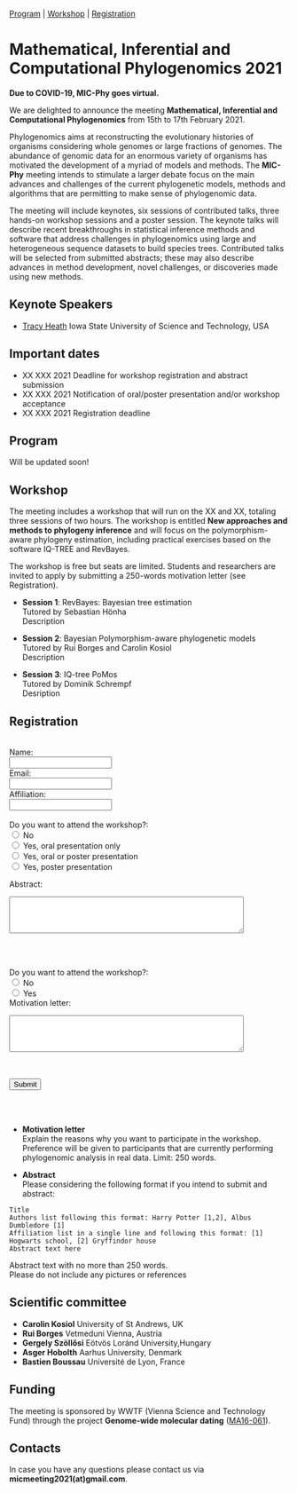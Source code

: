 [Program](#program) | [Workshop](#workshop) | [Registration](#registration) 

# Mathematical, Inferential and Computational Phylogenomics 2021

**Due to COVID-19, MIC-Phy goes virtual.**

We are delighted to announce the meeting **Mathematical, Inferential and Computational Phylogenomics** from 15th to 17th February 2021. 

Phylogenomics aims at reconstructing the evolutionary histories of organisms considering whole genomes or large fractions of genomes. The abundance of genomic data for an enormous variety of organisms has motivated the development of a myriad of models and methods. The **MIC-Phy** meeting intends to stimulate a larger debate focus on the main advances and challenges of the current phylogenetic models, methods and algorithms that are permitting to make sense of phylogenomic data.

The meeting will include keynotes, six sessions of contributed talks, three hands-on workshop sessions and a poster session. The keynote talks will describe recent breakthroughs in statistical inference methods and software that address challenges in phylogenomics using large and heterogeneous sequence datasets to build species trees. Contributed talks will be selected from submitted abstracts; these may also describe advances in method development, novel challenges, or discoveries made using new methods.


## Keynote Speakers

* [Tracy Heath](https://www.eeob.iastate.edu/people/tracy-heath)
Iowa State University of Science and Technology, USA


## Important dates

* XX XXX 2021 Deadline for workshop registration and abstract submission
* XX XXX 2021 Notification of oral/poster presentation and/or workshop acceptance
* XX XXX 2021 Registration deadline


## Program

Will be updated soon!


## Workshop

The meeting includes a workshop that will run on the XX and XX, totaling three sessions of two hours. The workshop is entitled **New approaches and methods to phylogeny inference** and will focus on the polymorphism-aware phylogeny estimation, including practical exercises based on the software IQ-TREE and RevBayes. 

The workshop is free but seats are limited. Students and researchers are invited to apply by submitting a 250-words motivation letter (see Registration).

* **Session 1**: RevBayes: Bayesian tree estimation<br/>
Tutored by Sebastian Hönha <br/>
Description

* **Session 2**: Bayesian Polymorphism-aware phylogenetic models<br/>
Tutored by Rui Borges and Carolin Kosiol <br/>
Description

* **Session 3**: IQ-tree PoMos<br/>
Tutored by Dominik Schrempf<br/>
Desription



## Registration

<form action="https://formspree.io/f/xdopzqvq" method="POST" >
  <br>
  Name:<br>
  <input type="text" name="name" value="">
  <br>
  Email:<br>
  <input type="text" name="email" value="">
  <br>
  Affiliation:<br>
  <input type="text" name="affil" value="">
  <br><br>
  Do you want to attend the workshop?: <br>
  <input type="radio" name="option1" value="1"> No <br>
  <input type="radio" name="option2" value="2"> Yes, oral presentation only <br>
  <input type="radio" name="option3" value="3"> Yes, oral or poster presentation <br>
  <input type="radio" name="option4" value="4"> Yes, poster presentation <br>

  Abstract:<br>
  <textarea rows="4" cols="50" name="comment"></textarea>
  <br><br>

  Do you want to attend the workshop?: <br>
  <input type="radio" name="option1" value="1"> No <br>
  <input type="radio" name="option2" value="2"> Yes <br>
  Motivation letter:<br>
  <textarea rows="4" cols="50" name="comment"></textarea>

  <br><br>
  <input type="submit" value="Submit">
</form> 
<br><br>

* **Motivation letter** <br/>
Explain the reasons why you want to participate in the workshop. <br/>
Preference will be given to participants that are currently performing phylogenomic analysis in real data. Limit: 250 words.


* **Abstract** <br/>
Please considering the following format if you intend to submit and abstract: <br/>

```
Title 
Authors list following this format: Harry Potter [1,2], Albus Dumbledore [1] 
Affiliation list in a single line and following this format: [1] Hogwarts school, [2] Gryffindor house 
Abstract text here
```
Abstract text with no more than 250 words.<br/>
Please do not include any pictures or references 



## Scientific committee

* **Carolin Kosiol** University of St Andrews, UK
* **Rui Borges** Vetmeduni Vienna, Austria
* **Gergely Szöllősi** Eötvös Loránd University,Hungary
* **Asger Hobolth** Aarhus University, Denmark
* **Bastien Boussau** Université de Lyon, France


## Funding

The meeting is sponsored by WWTF (Vienna Science and Technology Fund) through the project **Genome-wide molecular dating** ([MA16-061](https://www.wwtf.at/programmes/mathematics/MA16-061/index.php?lang=EN)).



## Contacts

In case you have any questions please contact us via **micmeeting2021(at)gmail.com**.


